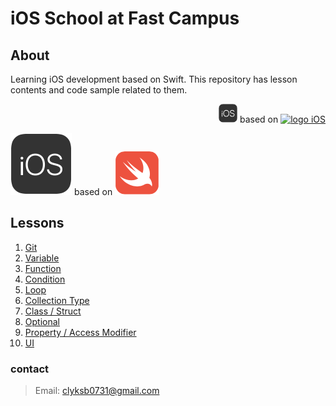 # iOS School at Fast Campus

## About

Learning iOS development based on Swift. This repository has lesson contents and code sample related to them.

<p align="right">
<a href="https://www.apple.com/kr/ios"><img src="./contents/logo_iOS.png" height="30" alt="logo swift"></a> based on <a href=""><img src="" height="30" alt="logo iOS"></a>
</p>

[![logo iOS](./contents/logo_iOS.png)](https://www.apple.com/kr/ios) based on [![logo swift](./contents/logo_swift.png)](https://www.swift.org)

## Lessons

1. [Git](./Lessons/git.md)
2. [Variable](./Lessons/variable.md)
3. [Function](./Lessons/function.md)
4. [Condition](./Lessons/condition.md)
5. [Loop](./Lessons/loop.md)
6. [Collection Type](./Lessons/collection_type)
7. [Class / Struct](./Lessons/class_struct.md)
8. [Optional](./Lessons/optional.md)
9. [Property / Access Modifier](./Lessons/property_access_modifier.md)
10. [UI](./Lessons/ui.md)

### contact
> Email: clyksb0731@gmail.com
